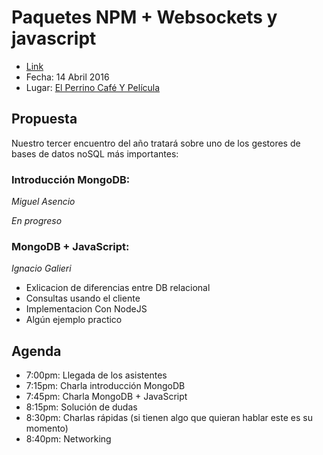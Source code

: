 # Paquetes NPM + Websockets y javascript
  - [Link](http://www.meetup.com/Beer-JS-Bogota/)
  - Fecha: 14 Abril 2016
  - Lugar: [El Perrino Café Y Película](https://www.google.com.co/maps/place/El+Perrino+cafe+y+pelicula/@4.6613399,-74.0666472,17z/data=!3m1!4b1!4m2!3m1!1s0x8e3f9a5a1d3caa01:0x9d7992cc767061f7)

## Propuesta
Nuestro tercer encuentro del año tratará sobre uno de los gestores de bases de datos noSQL más importantes:

### Introducción MongoDB:
_Miguel Asencio_

*En progreso*

### MongoDB + JavaScript:
_Ignacio Galieri_

  - Exlicacion de diferencias entre DB relacional
  - Consultas usando el cliente
  - Implementacion Con NodeJS
  - Algún ejemplo practico

## Agenda
  - 7:00pm: Llegada de los asistentes
  - 7:15pm: Charla introducción MongoDB
  - 7:45pm: Charla MongoDB + JavaScript
  - 8:15pm: Solución de dudas
  - 8:30pm: Charlas rápidas (si tienen algo que quieran hablar este es su momento)
  - 8:40pm: Networking
